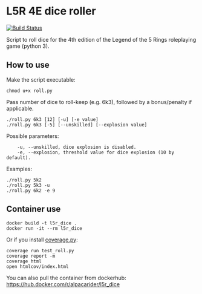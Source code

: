 # L5R 4E dice roller

[![Build Status](https://travis-ci.org/AlvaroRuizDelgado/L5R_4E_dice_roller.svg?branch=master)](https://travis-ci.org/AlvaroRuizDelgado/L5R_4E_dice_roller)

Script to roll dice for the 4th edition of the Legend of the 5 Rings roleplaying game (python 3).

## How to use

Make the script executable:
```shell
chmod u+x roll.py
```

Pass number of dice to roll-keep (e.g. 6k3), followed by a bonus/penalty if applicable.
```shell
./roll.py 6k3 [12] [-u] [-e value]
./roll.py 6k3 [-5] [--unskilled] [--explosion value]
```

Possible parameters:
```shell
    -u, --unskilled, dice explosion is disabled.
    -e, --explosion, threshold value for dice explosion (10 by default).
```

Examples:
```shell
./roll.py 5k2
./roll.py 5k3 -u
./roll.py 6k2 -e 9
```

## Container use

```shell
docker build -t l5r_dice .
docker run -it --rm l5r_dice
```

Or if you install [coverage.py](https://coverage.readthedocs.io/en/latest/):
```shell
coverage run test_roll.py
coverage report -m
coverage html
open htmlcov/index.html
```

You can also pull the container from dockerhub:
https://hub.docker.com/r/alpacarider/l5r_dice
